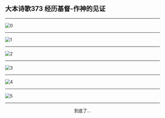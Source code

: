 
## 大本诗歌373 经历基督-作神的见证
        
<div id="aplayer0"></div>

---

<img alt="0" data-original="/data/d0373/0.png">

---

<img alt="1" data-original="/data/d0373/1.png">

---

<img alt="2" data-original="/data/d0373/2.png">

---

<img alt="3" data-original="/data/d0373/3.png">

---

<img alt="4" data-original="/data/d0373/4.png">

---

<img alt="5" data-original="/data/d0373/5.png">

---

<p style="text-align: center">到底了...</p>

<script src="/js/dist-view.js"></script>

<script>
MAIN.id = 'd0373';
        
const ap0 = new APlayer({
    container: document.getElementById('aplayer0'),
    volume: 1,
    loop: 'none',
    preload: 'none',
    audio: [{
        name: '大本诗歌373.mp3',
        artist: '大本诗歌',
        url: 'https://res.wx.qq.com/voice/getvoice?mediaid=MzI0NTk3MDM5M18yMjQ3NDkyMTA5',
        cover: '/favicon'
    }]
});
</script>
